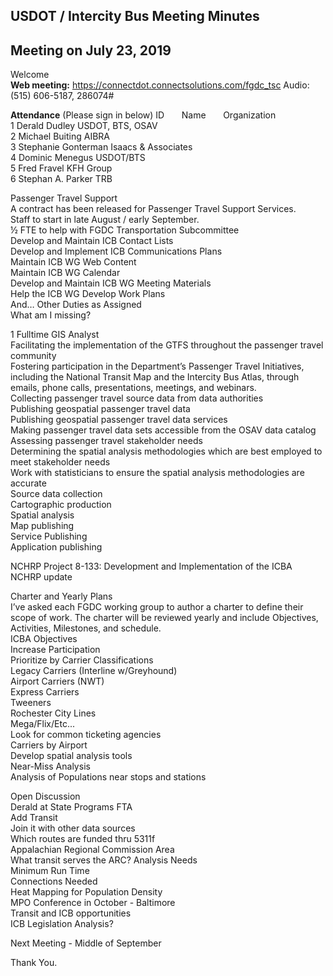 ## USDOT / Intercity Bus Meeting Minutes   
## Meeting on July 23, 2019   

Welcome   
**Web meeting:**  https://connectdot.connectsolutions.com/fgdc_tsc
Audio: (515) 606-5187, 286074#

**Attendance** (Please sign in below)
ID &nbsp; &nbsp; &nbsp; Name &nbsp; &nbsp; &nbsp; Organization     
1  Derald Dudley   USDOT, BTS, OSAV  
2  Michael Buiting  AIBRA  
3  Stephanie Gonterman  Isaacs & Associates  
4  Dominic Menegus  USDOT/BTS    
5  Fred Fravel  KFH Group   
6  Stephan A. Parker  TRB   

Passenger Travel Support  
A contract has been released for Passenger Travel Support Services.  
Staff to start in late August / early September.  
½ FTE to help with FGDC Transportation Subcommittee  
Develop and Maintain ICB Contact Lists  
Develop and Implement ICB Communications Plans  
Maintain ICB WG Web Content  
Maintain ICB WG Calendar  
Develop and Maintain ICB WG Meeting Materials  
Help the ICB WG Develop Work Plans  
And… Other Duties as Assigned  
What am I missing?  
		
1 Fulltime GIS Analyst  
Facilitating the implementation of the GTFS throughout the passenger travel community  
Fostering participation in the Department’s Passenger Travel Initiatives, including the National Transit Map and the Intercity Bus Atlas, through emails, phone calls, presentations, meetings, and webinars.  
Collecting passenger travel source data from data authorities  
Publishing geospatial passenger travel data  
Publishing geospatial passenger travel data services  
Making passenger travel data sets accessible from the OSAV data catalog  
Assessing passenger travel stakeholder needs  
Determining the spatial analysis methodologies which are best employed to meet stakeholder needs  
Work with statisticians to ensure the spatial analysis methodologies are accurate  
Source data collection  
Cartographic production  
Spatial analysis  
Map publishing  
Service Publishing  
Application publishing  

NCHRP Project 8-133: Development and Implementation of the ICBA  
NCHRP update  

Charter and Yearly Plans  
I’ve asked each FGDC working group to author a charter to define their scope of work.  The charter will be reviewed yearly and include Objectives, Activities, Milestones, and schedule.  
ICBA Objectives  
Increase Participation  
Prioritize by Carrier Classifications  
Legacy Carriers (Interline w/Greyhound)  
Airport Carriers (NWT)  
Express Carriers  
Tweeners  
Rochester City Lines  
Mega/Flix/Etc...  
Look for common ticketing agencies  
Carriers by Airport    
Develop spatial analysis tools  
Near-Miss Analysis  
Analysis of Populations near stops and stations  

Open Discussion  
Derald at State Programs FTA  
Add Transit  
Join it with other data sources   
Which routes are funded thru 5311f  
Appalachian Regional Commission Area  
What transit serves the ARC?
Analysis Needs  
Minimum Run Time  
Connections Needed  
Heat Mapping for Population Density  
MPO Conference in October - Baltimore  
Transit and ICB opportunities  
ICB Legislation Analysis?  

Next Meeting - Middle of September

Thank You.  
